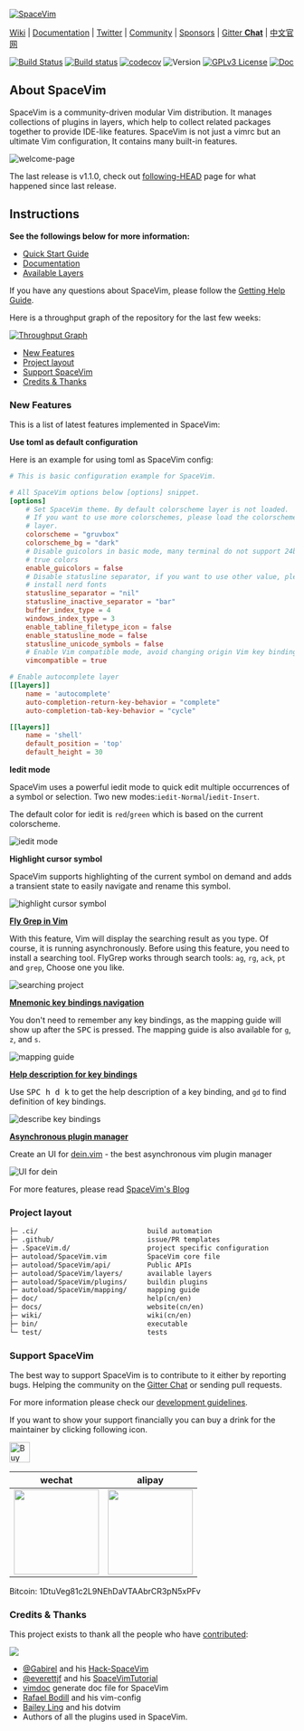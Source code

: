 [![SpaceVim](https://spacevim.org/logo.png)](https://spacevim.org)

[Wiki](https://github.com/SpaceVim/SpaceVim/wiki) \|
[Documentation](https://spacevim.org/documentation/) \|
[Twitter](https://twitter.com/SpaceVim) \|
[Community](https://spacevim.org/community/) \|
[Sponsors](https://spacevim.org/sponsors/) \|
[Gitter **Chat**](https://gitter.im/SpaceVim/SpaceVim) \|
[中文官网](https://spacevim.org/cn/)

[![Build Status](https://travis-ci.org/SpaceVim/SpaceVim.svg?branch=master)](https://travis-ci.org/SpaceVim/SpaceVim)
[![Build status](https://ci.appveyor.com/api/projects/status/eh3t5oph70abp665/branch/master?svg=true)](https://ci.appveyor.com/project/wsdjeg/spacevim/branch/master)
[![codecov](https://codecov.io/gh/SpaceVim/SpaceVim/branch/master/graph/badge.svg)](https://codecov.io/gh/SpaceVim/SpaceVim/branch/master)
![Version](https://img.shields.io/badge/version-1.2.0--dev-8700FF.svg)
[![GPLv3 License](https://img.shields.io/badge/license-GPLv3-blue.svg)](LICENSE)
[![Doc](https://img.shields.io/badge/doc-%3Ah%20SpaceVim-orange.svg)](doc/SpaceVim.txt)

## About SpaceVim

SpaceVim is a community-driven modular Vim distribution. It manages collections
of plugins in layers, which help to collect related packages together to provide IDE-like features.
SpaceVim is not just a vimrc but an ultimate Vim configuration, It contains many built-in features.

![welcome-page](https://user-images.githubusercontent.com/13142418/55619929-44c1b080-57cc-11e9-9c6a-8637555c2d6c.png)

The last release is v1.1.0, check out [following-HEAD](https://github.com/SpaceVim/SpaceVim/wiki/Following-HEAD) page for what happened since last release.

## Instructions

**See the followings below for more information:**

- [Quick Start Guide](https://spacevim.org/quick-start-guide/)
- [Documentation](https://spacevim.org/documentation/)
- [Available Layers](https://spacevim.org/layers/)

If you have any questions about SpaceVim, please follow the [Getting Help Guide](https://github.com/SpaceVim/SpaceVim/wiki/Getting-help).

Here is a throughput graph of the repository for the last few weeks:

[![Throughput Graph](https://graphs.waffle.io/SpaceVim/SpaceVim/throughput.svg)](https://waffle.io/SpaceVim/SpaceVim/metrics/throughput)

<!-- vim-markdown-toc GFM -->

- [New Features](#new-features)
- [Project layout](#project-layout)
- [Support SpaceVim](#support-spacevim)
- [Credits & Thanks](#credits--thanks)

<!-- vim-markdown-toc -->

### New Features

This is a list of latest features implemented in SpaceVim:

**Use toml as default configuration**

Here is an example for using toml as SpaceVim config:

```toml
# This is basic configuration example for SpaceVim.

# All SpaceVim options below [options] snippet.
[options]
    # Set SpaceVim theme. By default colorscheme layer is not loaded.
    # If you want to use more colorschemes, please load the colorscheme
    # layer.
    colorscheme = "gruvbox"
    colorscheme_bg = "dark"
    # Disable guicolors in basic mode, many terminal do not support 24bit
    # true colors
    enable_guicolors = false
    # Disable statusline separator, if you want to use other value, please
    # install nerd fonts
    statusline_separator = "nil"
    statusline_inactive_separator = "bar"
    buffer_index_type = 4
    windows_index_type = 3
    enable_tabline_filetype_icon = false
    enable_statusline_mode = false
    statusline_unicode_symbols = false
    # Enable Vim compatible mode, avoid changing origin Vim key bindings
    vimcompatible = true

# Enable autocomplete layer
[[layers]]
    name = 'autocomplete'
    auto-completion-return-key-behavior = "complete"
    auto-completion-tab-key-behavior = "cycle"

[[layers]]
    name = 'shell'
    default_position = 'top'
    default_height = 30
```

**Iedit mode**

SpaceVim uses a powerful iedit mode to quick edit multiple occurrences of a symbol or selection. Two new modes:`iedit-Normal`/`iedit-Insert`.

The default color for iedit is `red`/`green` which is based on the current colorscheme.

![iedit mode](https://user-images.githubusercontent.com/13142418/44941560-be2a9800-add2-11e8-8fa5-e6118ff9ddcb.gif)

**Highlight cursor symbol**

SpaceVim supports highlighting of the current symbol on demand and adds
a transient state to easily navigate and rename this symbol.

![highlight cursor symbol](https://user-images.githubusercontent.com/13142418/36210381-e6dffde6-1163-11e8-9b35-0bf262e6f22b.gif)

[**Fly Grep in Vim**](https://spacevim.org/grep-on-the-fly-in-spacevim/)

With this feature, Vim will display the searching result as you type. Of course, it is running
asynchronously. Before using this feature, you need to install a searching tool. FlyGrep works
through search tools: `ag`, `rg`, `ack`, `pt` and `grep`, Choose one you like.

![searching project](https://user-images.githubusercontent.com/13142418/35278709-7856ed62-0010-11e8-8b1e-e6cc6374b0dc.gif)

[**Mnemonic key bindings navigation**](https://spacevim.org/mnemonic-key-bindings-navigation/)

You don't need to remember any key bindings, as the mapping guide will show up after the <kbd>SPC</kbd> is pressed.
The mapping guide is also available for `g`, `z`, and `s`.

![mapping guide](https://user-images.githubusercontent.com/13142418/35568184-9a318082-058d-11e8-9d88-e0eafd1d498d.gif)

[**Help description for key bindings**](https://spacevim.org/help-description-for-key-bindings/)

Use <kbd>SPC h d k</kbd> to get the help description of a key binding, and `gd` to find definition of key bindings.

![describe key bindings](https://user-images.githubusercontent.com/13142418/35568829-e3c8e74c-058f-11e8-8fa8-c0e046d8add3.gif)

[**Asynchronous plugin manager**](https://spacevim.org/Asynchronous-plugin-manager/)

Create an UI for [dein.vim](https://github.com/Shougo/dein.vim/) - the best asynchronous vim plugin manager

![UI for dein](https://user-images.githubusercontent.com/13142418/34907332-903ae968-f842-11e7-8ac9-07fcc9940a53.gif)

For more features, please read [SpaceVim's Blog](https://spacevim.org/blog/)

### Project layout

```txt
├─ .ci/                           build automation
├─ .github/                       issue/PR templates
├─ .SpaceVim.d/                   project specific configuration
├─ autoload/SpaceVim.vim          SpaceVim core file
├─ autoload/SpaceVim/api/         Public APIs
├─ autoload/SpaceVim/layers/      available layers
├─ autoload/SpaceVim/plugins/     buildin plugins
├─ autoload/SpaceVim/mapping/     mapping guide
├─ doc/                           help(cn/en)
├─ docs/                          website(cn/en)
├─ wiki/                          wiki(cn/en)
├─ bin/                           executable
└─ test/                          tests
```

### Support SpaceVim

The best way to support SpaceVim is to contribute to it either by reporting bugs.
Helping the community on the [Gitter Chat](https://gitter.im/SpaceVim/SpaceVim) or sending pull requests.

For more information please check our [development guidelines](https://spacevim.org/development/).

If you want to show your support financially you can buy a drink for the maintainer by clicking following icon.

<a href='https://ko-fi.com/spacevim' target='_blank'><img height='36' style='border:0px;height:36px;' src='https://az743702.vo.msecnd.net/cdn/kofi4.png?v=f' border='0' alt='Buy Me a Coffee at ko-fi.com' /></a>

| wechat                                                                                                     | alipay                                                                                                       |
| ---------------------------------------------------------------------------------------------------------- | ------------------------------------------------------------------------------------------------------------ |
| <a href='#support-spacevim'><img src="https://spacevim.org/img/weixin.png" height="150" width="150" /></a> | <a href='#support-spacevim'><img src="https://spacevim.org/img/zhifubao.png" height="150" width="150" /></a> |

Bitcoin: 1DtuVeg81c2L9NEhDaVTAAbrCR3pN5xPFv

### Credits & Thanks

This project exists to thank all the people who have [contributed](CONTRIBUTING.md):

<a href="https://github.com/SpaceVim/SpaceVim/graphs/contributors"><img src="https://opencollective.com/spacevim/contributors.svg?width=890&button=false" /></a>

- [@Gabirel](https://github.com/Gabirel) and his [Hack-SpaceVim](https://github.com/Gabirel/Hack-SpaceVim)
- [@everettjf](https://github.com/everettjf) and his [SpaceVimTutorial](https://everettjf.gitbooks.io/spacevimtutorial/content/)
- [vimdoc](https://github.com/google/vimdoc) generate doc file for SpaceVim
- [Rafael Bodill](https://github.com/rafi) and his vim-config
- [Bailey Ling](https://github.com/bling) and his dotvim
- Authors of all the plugins used in SpaceVim.

<!-- vim:set nowrap: -->
